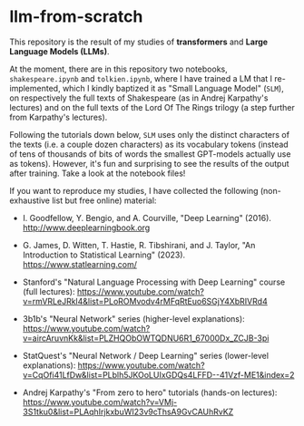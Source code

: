 # llm-from-scratch

This repository is the result of my studies of **transformers** and **Large Language Models (LLMs)**.

At the moment, there are in this repository two notebooks, `shakespeare.ipynb` and `tolkien.ipynb`, where I have trained a LM that I re-implemented, which I kindly baptized it as "Small Language Model" (`SLM`), on respectively the full texts of Shakespeare (as in Andrej Karpathy's lectures) and on the full texts of the Lord Of The Rings trilogy (a step further from Karpathy's lectures).

Following the tutorials down below, `SLM` uses only the distinct characters of the texts (i.e. a couple dozen characters) as its vocabulary tokens (instead of tens of thousands of bits of words the smallest GPT-models actually use as tokens). However, it's fun and surprising to see the results of the output after training. Take a look at the notebook files!

If you want to reproduce my studies, I have collected the following (non-exhaustive list but free online) material:

- I. Goodfellow, Y. Bengio, and A. Courville, "Deep Learning" (2016). http://www.deeplearningbook.org

- G. James, D. Witten, T. Hastie, R. Tibshirani, and J. Taylor, "An Introduction to Statistical Learning" (2023). https://www.statlearning.com/

- Stanford's "Natural Language Processing with Deep Learning" course (full lectures):
https://www.youtube.com/watch?v=rmVRLeJRkl4&list=PLoROMvodv4rMFqRtEuo6SGjY4XbRIVRd4

- 3b1b's "Neural Network" series (higher-level explanations):
https://www.youtube.com/watch?v=aircAruvnKk&list=PLZHQObOWTQDNU6R1_67000Dx_ZCJB-3pi

- StatQuest's "Neural Network / Deep Learning" series (lower-level explanations):
https://www.youtube.com/watch?v=CqOfi41LfDw&list=PLblh5JKOoLUIxGDQs4LFFD--41Vzf-ME1&index=2

- Andrej Karpathy's "From zero to hero" tutorials (hands-on lectures):
https://www.youtube.com/watch?v=VMj-3S1tku0&list=PLAqhIrjkxbuWI23v9cThsA9GvCAUhRvKZ